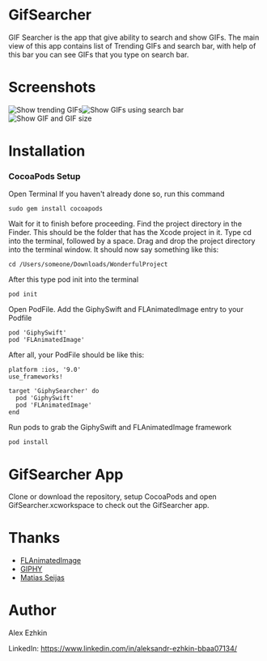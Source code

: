# GifSearcher
GIF Searcher is the app that give ability to search and show GIFs. The main view of this app contains list of Trending GIFs and search bar, with help of this bar you can see GIFs that you type on search bar.

# Screenshots
![Show trending GIFs](https://user-images.githubusercontent.com/24452409/44171651-665a1480-a0e3-11e8-96cd-a0b1dfeb048a.png)![Show GIFs using search bar](https://user-images.githubusercontent.com/24452409/44171650-665a1480-a0e3-11e8-878a-d9de8f496699.png)![Show GIF and GIF size](https://user-images.githubusercontent.com/24452409/44171651-665a1480-a0e3-11e8-96cd-a0b1dfeb048a.png)

# Installation

### CocoaPods Setup

Open Terminal
If you haven't already done so, run this command
```
sudo gem install cocoapods
```

Wait for it to finish before proceeding.
Find the project directory in the Finder. This should be the folder that has the Xcode project in it.
Type cd into the terminal, followed by a space.
Drag and drop the project directory into the terminal window. It should now say something like this:
```
cd /Users/someone/Downloads/WonderfulProject
```

After this type pod init into the terminal
```
pod init
```

Open PodFile. Add the GiphySwift and FLAnimatedImage entry to your Podfile
```
pod 'GiphySwift'
pod 'FLAnimatedImage'
```

After all, your PodFile should be like this:
```
platform :ios, '9.0'
use_frameworks!

target 'GiphySearcher' do
  pod 'GiphySwift'
  pod 'FLAnimatedImage'
end
```

Run pods to grab the GiphySwift and FLAnimatedImage framework
```
pod install
```


# GifSearcher App
Clone or download the repository, setup CocoaPods and open GifSearcher.xcworkspace to check out the GifSearcher app.

# Thanks
* <a href="https://github.com/Flipboard">FLAnimatedImage</a>
* <a href="https://developers.giphy.com">GIPHY</a>
* <a href="https://github.com/mseijas/GiphySwift">Matias Seijas</a>

# Author
Alex Ezhkin

LinkedIn: https://www.linkedin.com/in/aleksandr-ezhkin-bbaa07134/
